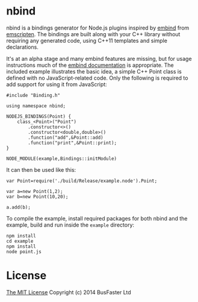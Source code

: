 nbind
=====

nbind is a bindings generator for Node.js plugins inspired by [embind](http://kripken.github.io/emscripten-site/docs/porting/connecting_cpp_and_javascript/embind.html) from [emscripten](http://emscripten.org). The bindings are built along with your C++ library without requiring any generated code, using C++11 templates and simple declarations.

It's at an alpha stage and many embind features are missing, but for usage instructions much of the [embind documentation](http://kripken.github.io/emscripten-site/docs/porting/connecting_cpp_and_javascript/embind.html) is appropriate. The included example illustrates the basic idea, a simple C++ Point class is defined with no JavaScript-related code. Only the following is required to add support for using it from JavaScript:

    #include "Binding.h"

    using namespace nbind;

    NODEJS_BINDINGS(Point) {
        class_<Point>("Point")
            .constructor<>()
            .constructor<double,double>()
            .function("add",&Point::add)
            .function("print",&Point::print);
    }

    NODE_MODULE(example,Bindings::initModule)

It can then be used like this:

    var Point=require('./build/Release/example.node').Point;

    var a=new Point(1,2);
    var b=new Point(10,20);

    a.add(b);

To compile the example, install required packages for both nbind and the example, build and run inside the `example` directory:

    npm install
    cd example
    npm install
    node point.js

License
=======

[The MIT License](https://raw.githubusercontent.com/jjrv/nbind/master/LICENSE)
Copyright (c) 2014 BusFaster Ltd
